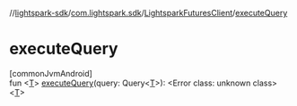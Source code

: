 //[lightspark-sdk](../../../index.md)/[com.lightspark.sdk](../index.md)/[LightsparkFuturesClient](index.md)/[executeQuery](execute-query.md)

# executeQuery

[commonJvmAndroid]\
fun &lt;[T](execute-query.md)&gt; [executeQuery](execute-query.md)(query: Query&lt;[T](execute-query.md)&gt;): &lt;Error class: unknown class&gt;&lt;[T](execute-query.md)&gt;
